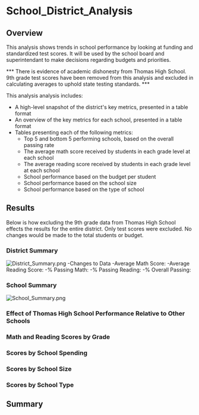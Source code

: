 # School_District_Analysis

## Overview
This analysis shows trends in school performance by looking at funding and standardized test scores. It will be used by the school board and superintendant to make decisions regarding budgets and priorities.

*** There is evidence of academic dishonesty from Thomas High School. 9th grade test scores have been removed from this analysis and excluded in calculating averages to uphold state testing standards. ***

This analysis analysis includes: 

- A high-level snapshot of the district's key metrics, presented in a table format
- An overview of the key metrics for each school, presented in a table format
- Tables presenting each of the following metrics:
  - Top 5 and bottom 5 performing schools, based on the overall passing rate
  - The average math score received by students in each grade level at each school
  - The average reading score received by students in each grade level at each school
  - School performance based on the budget per student
  - School performance based on the school size 
  - School performance based on the type of school

## Results
Below is how excluding the 9th grade data from Thomas High School effects the results for the entire district. Only test scores were excluded. No changes would be made to the total students or budget. 


### District Summary

![District_Summary.png](https://github.com/Brandonkish1/School_District_Analysis/blob/main/Resources/District_Summary.png)
-Changes to Data
  -Average Math Score:
  -Average Reading Score:
  -% Passing Math:
  -% Passing Reading:
  -% Overall Passing:
  
### School Summary

![School_Summary.png](https://github.com/Brandonkish1/School_District_Analysis/blob/main/Resources/School_Summary.png)

### Effect of Thomas High School Performance Relative to Other Schools

### Math and Reading Scores by Grade

### Scores by School Spending

### Scores by School Size

### Scores by School Type

## Summary
